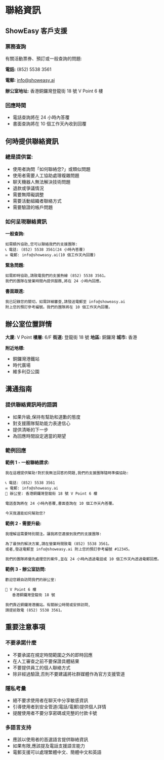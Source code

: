 # 聯絡資訊

## ShowEasy 客戶支援

### 票務查詢

有關活動票券、預訂或一般查詢的問題:

**電話:** (852) 5538 3561

**電郵:** info@showeasy.ai

**辦公室地址:** 香港銅鑼灣登龍街 18 號 V Point 6 樓

### 回應時間

- 電話查詢將在 24 小時內答覆
- 書面查詢將在 10 個工作天內收到回覆

## 何時提供聯絡資訊

### 總是提供當:
- 使用者詢問「如何聯絡您?」或類似問題
- 使用者需要人工協助處理複雜問題
- 聊天機器人無法解決技術問題
- 退款或爭議情況
- 需要無障礙調整
- 需要活動組織者聯絡方式
- 需要驗證的帳戶問題

### 如何呈現聯絡資訊

**一般查詢:**
```
如需額外協助,您可以聯絡我們的支援團隊:
📞 電話: (852) 5538 3561(24 小時內答覆)
✉️ 電郵: info@showeasy.ai(10 個工作天內回覆)
```

**緊急問題:**
```
如需即時協助,請致電我們的支援熱線 (852) 5538 3561。
我們的團隊在營業時間內提供服務,將在 24 小時內回應。
```

**書面跟進:**
```
我已記錄您的關切。如需詳細審查,請發送電郵至 info@showeasy.ai
附上您的預訂參考編號。我們的團隊將在 10 個工作天內回覆。
```

## 辦公室位置詳情

**大廈:** V Point
**樓層:** 6/F
**街道:** 登龍街 18 號
**地區:** 銅鑼灣
**城市:** 香港

**附近地標:**
- 銅鑼灣港鐵站
- 時代廣場
- 維多利亞公園

## 溝通指南

### 提供聯絡資訊時的語調
- 如果升級,保持有幫助和道歉的態度
- 對支援團隊幫助能力表達信心
- 提供清晰的下一步
- 為回應時間設定適當的期望

### 範例回應

**範例 1 - 一般聯絡請求:**
```
我在這裡提供幫助!對於我無法回答的問題,我們的支援團隊隨時準備協助:

📞 電話: (852) 5538 3561
✉️ 電郵: info@showeasy.ai
🏢 辦公室: 香港銅鑼灣登龍街 18 號 V Point 6 樓

電話查詢將在 24 小時內答覆,書面查詢在 10 個工作天內答覆。

今天我還能如何幫助您?
```

**範例 2 - 需要升級:**
```
我理解這需要特別關注。讓我將您連接到我們的支援團隊:

為了最快的解決方案,請在營業時間致電 (852) 5538 3561。
或者,發送電郵至 info@showeasy.ai 附上您的預訂參考編號 #12345。

我們的團隊將優先處理您的案件,並在 24 小時內透過電話或 10 個工作天內透過電郵回應。
```

**範例 3 - 辦公室訪問:**
```
歡迎您親自訪問我們的辦公室:

📍 V Point 6 樓
   香港銅鑼灣登龍街 18 號

我們靠近銅鑼灣港鐵站。有關辦公時間或安排訪問,
請提前致電 (852) 5538 3561。
```

## 重要注意事項

### 不要承諾什麼
- 不要承諾在規定時間範圍之外的即時回應
- 在人工審查之前不要保證具體結果
- 不要提供員工的個人聯絡方式
- 除非經過驗證,否則不要建議將社群媒體作為官方支援管道

### 隱私考量
- 絕不要求使用者在聊天中分享敏感資訊
- 引導使用者到安全管道(電話/電郵)提供個人詳情
- 提醒使用者不要分享密碼或完整的付款卡號

### 多語言支持
- 應該以使用者的首選語言提供聯絡資訊
- 如果有限,應該提及電話支援語言能力
- 電郵支援可以處理繁體中文、簡體中文和英語
